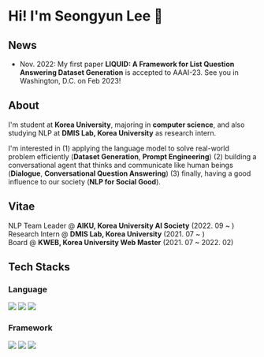 # Hi! I'm Seongyun Lee 👋

## News
- Nov. 2022: My first paper **LIQUID: A Framework for List Question Answering Dataset Generation** is accepted to AAAI-23. See you in Washington, D.C. on Feb 2023!

## About
I'm student at **Korea University**, majoring in **computer science**, and also studying NLP at <b>DMIS Lab, Korea University</b> as research intern.<br>

I'm interested in (1) applying the language model to solve real-world problem efficiently (**Dataset Generation**, **Prompt Engineering**) (2) building a conversational agent that thinks and communicate like human beings (**Dialogue**, **Conversational Question Answering**) (3) finally, having a good influence to our society (**NLP for Social Good**). <br>

## Vitae
NLP Team Leader @ **AIKU, Korea University AI Society** (2022. 09 ~ ) <br>
Research Intern @ **DMIS Lab, Korea University** (2021. 07 ~ ) <br>
Board @ **KWEB, Korea University Web Master** (2021. 07 ~ 2022. 02)<br>

## Tech Stacks
### Language
  <img src="https://img.shields.io/badge/Python-3776AB?style=flat-square&logo=Python&logoColor=FFFFFF"/> <img src="https://img.shields.io/badge/C-A8B9CC?style=flat-square&logo=C&logoColor=FFFFFF"/> <img src="https://img.shields.io/badge/MySQL-4479A1?style=flat-square&logo=MySQL&logoColor=FFFFFF"/>
  
### Framework
  <img src="https://img.shields.io/badge/PyTorch-EE4C2C?style=flat-square&logo=PyTorch&logoColor=FFFFFF"/> <img src="https://img.shields.io/badge/Weights & Biases-FFBE00?style=flat-square&logo=Weights%20%26%20Biases&logoColor=FFFFFF"/> <img src="https://img.shields.io/badge/Django-092E20?style=flat-square&logo=Django&logoColor=FFFFFF"/> 
